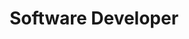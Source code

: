 ---
layout: folio
img: "/assets/imgs/dev-folio.svg"
imgAlt: "A doodle of Rina angrily typing on a laptop computer."
title: "Software Developer"
blurb: "I develop software for web and mobile. My background is in the fine arts, so a lot of my work preferences lean toward the frontend of an application; but don't be fooled— I also enjoy putzing around on the backend! If it helps create a holistic understanding of how a really cool system works and can be improved, I am down to clown. 🤡"
exemplarTitle: "things I developed"
permalink: "/developer/"
slug: "dev"
---